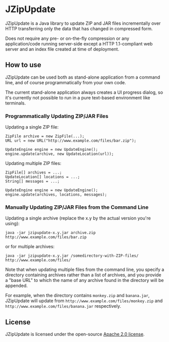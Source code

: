 # JZipUpdate

JZipUpdate is a Java library to update ZIP and JAR files incrementally over HTTP
transferring only the data that has changed in compressed form.

Does not require any pre- or on-the-fly compression or any application/code
running server-side except a HTTP 1.1-compliant web server and an index file
created at time of deployment.


## How to use

JZipUpdate can be used both as stand-alone application from a command line, and
of course programmatically from your own code.

The current stand-alone application always creates a UI progress dialog, so it's
currently not possible to run in a pure text-based environment like terminals.


### Programmatically Updating ZIP/JAR Files
 
Updating a single ZIP file:

```
ZipFile archive = new ZipFile(...);
URL url = new URL("http://www.example.com/files/bar.zip");

UpdateEngine engine = new UpdateEngine();
engine.update(archive, new UpdateLocation(url));
```

Updating multiple ZIP files:

```
ZipFile[] archives = ...;                    
UpdateLocation[] locations = ...;            
String[] messages = ...;                     
                                             
UpdateEngine engine = new UpdateEngine();    
engine.update(archives, locations, messages);
```

### Manually Updating ZIP/JAR Files from the Command Line
 
Updating a single archive (replace the x.y by the actual version you're using):

    java -jar jzipupdate-x.y.jar archive.zip http://www.example.com/files/bar.zip

or for multiple archives:

    java -jar jzipupdate-x.y.jar /somedirectory-with-ZIP-files/ http://www.example.com/files/

Note that when updating multiple files from the command line, you specify a
directory containing archives rather than a list of archives, and you provide a
"base URL" to which the name of any archive found in the directory will be
appended.

For example, when the directory contains `monkey.zip` and `banana.jar`,
JZipUpdate will update from `http://www.example.com/files/monkey.zip` and
`http://www.example.com/files/banana.jar` respectively.


## License

JZipUpdate is licensed under the open-source [Apache 2.0 license](LICENSE).